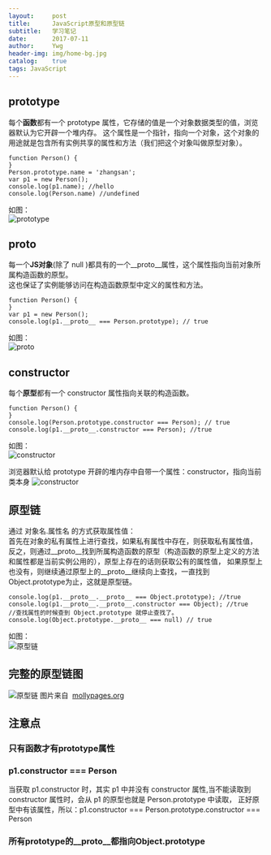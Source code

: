 ```yaml
---
layout:     post
title:      JavaScript原型和原型链
subtitle:   学习笔记 
date:       2017-07-11
author:     Ywg
header-img: img/home-bg.jpg
catalog:    true
tags: JavaScript
---
```


## prototype
每个**函数**都有一个 prototype 属性，它存储的值是一个对象数据类型的值，浏览器默认为它开辟一个堆内存。
这个属性是一个指针，指向一个对象，这个对象的用途就是包含所有实例共享的属性和方法（我们把这个对象叫做原型对象）。
```
function Person() {
}
Person.prototype.name = 'zhangsan';
var p1 = new Person();
console.log(p1.name); //hello
console.log(Person.name) //undefined
```
如图：<br>
![prototype](https://raw.githubusercontent.com/mqyqingfeng/Blog/master/Images/prototype1.png)

##  __proto__
每一个**JS对象**(除了 null )都具有的一个__proto__属性，这个属性指向当前对象所属构造函数的原型。<br>
这也保证了实例能够访问在构造函数原型中定义的属性和方法。
```
function Person() {
}
var p1 = new Person();
console.log(p1.__proto__ === Person.prototype); // true
```
如图：<br>
![__proto__](https://github.com/mqyqingfeng/Blog/raw/master/Images/prototype2.png)

## constructor
每个**原型**都有一个 constructor 属性指向关联的构造函数。 
```
function Person() {
}
console.log(Person.prototype.constructor === Person); // true
console.log(p1.__proto__.constructor === Person); //true
```
如图：<br>
![constructor](https://raw.githubusercontent.com/mqyqingfeng/Blog/master/Images/prototype3.png)

浏览器默认给 prototype 开辟的堆内存中自带一个属性：constructor，指向当前类本身
![constructor](http://images.cnitblog.com/blog/138012/201409/172130097842386.png)

## 原型链
通过 对象名.属性名 的方式获取属性值：<br>
首先在对象的私有属性上进行查找，如果私有属性中存在，则获取私有属性值， 反之，则通过__proto__找到所属构造函数的原型（构造函数的原型上定义的方法和属性都是当前实例公用的），原型上存在的话则获取公有的属性值， 如果原型上也没有，则继续通过原型上的__proto__继续向上查找，一直找到Object.prototype为止，这就是原型链。
```
console.log(p1.__proto__.__proto__ === Object.prototype); //true
console.log(p1.__proto__.__proto__.constructor === Object); //true
//查找属性的时候查到 Object.prototype 就停止查找了。
console.log(Object.prototype.__proto__ === null) // true
```
如图：<br>
![原型链](https://github.com/mqyqingfeng/Blog/raw/master/Images/prototype5.png)
## 完整的原型链图
![原型链](http://www.mollypages.org/tutorials/jsobj_full.jpg)
图片来自  [mollypages.org](http://www.mollypages.org/tutorials/js.mp) 

## 注意点
### 只有函数才有prototype属性
### p1.constructor === Person
当获取 p1.constructor 时，其实 p1 中并没有 constructor 属性,当不能读取到constructor 属性时，会从 p1 的原型也就是 Person.prototype 中读取，
正好原型中有该属性，所以：p1.constructor === Person.prototype.constructor === Person
### 所有prototype的__proto__都指向Object.prototype



